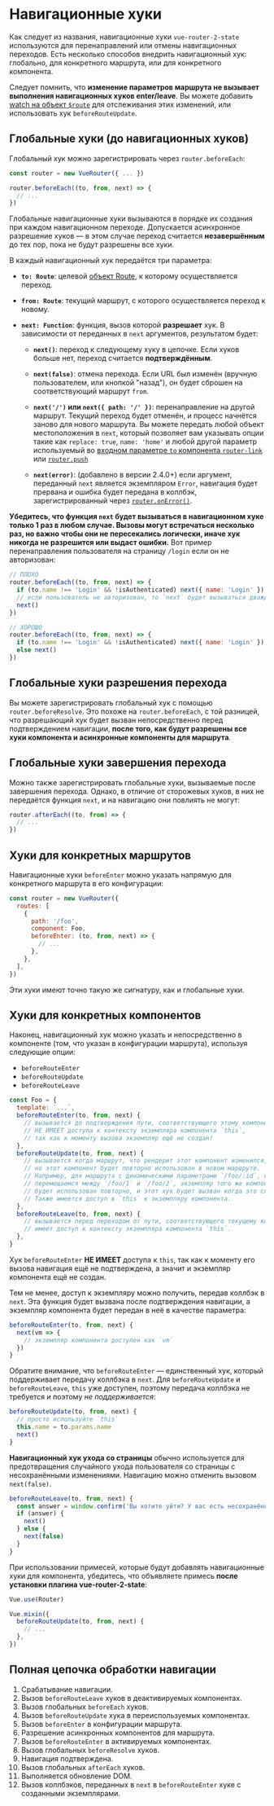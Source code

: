 # Навигационные хуки

Как следует из названия, навигационные хуки `vue-router-2-state` используются для перенаправлений или отмены навигационных переходов. Есть несколько способов внедрить навигационный хук: глобально, для конкретного маршрута, или для конкретного компонента.

Следует помнить, что **изменение параметров маршрута не вызывает выполнения навигационных хуков enter/leave**. Вы можете добавить [watch на объект `$route`](../essentials/dynamic-matching.md#отсnеживание-изменений-параметров) для отслеживания этих изменений, или использовать хук `beforeRouteUpdate`.

## Глобальные хуки (до навигационных хуков)

Глобальный хук можно зарегистрировать через `router.beforeEach`:

```js
const router = new VueRouter({ ... })

router.beforeEach((to, from, next) => {
  // ...
})
```

Глобальные навигационные хуки вызываются в порядке их создания при каждом навигационном переходе. Допускается асинхронное разрешение хуков — в этом случае переход считается **незавершённым** до тех пор, пока не будут разрешены все хуки.

В каждый навигационный хук передаётся три параметра:

- **`to: Route`**: целевой [объект Route](../../api/#объект-route), к которому осуществляется переход.

- **`from: Route`**: текущий маршрут, с которого осуществляется переход к новому.

- **`next: Function`**: функция, вызов которой **разрешает** хук. В зависимости от переданных в `next` аргументов, результатом будет:

  - **`next()`**: переход к следующему хуку в цепочке. Если хуков больше нет, переход считается **подтверждённым**.

  - **`next(false)`**: отмена перехода. Если URL был изменён (вручную пользователем, или кнопкой "назад"), он будет сброшен на соответствующий маршрут `from`.

  - **`next('/')` или `next({ path: '/' })`**: перенаправление на другой маршрут. Текущий переход будет отменён, и процесс начнётся заново для нового маршрута. Вы можете передать любой объект местоположения в `next`, который позволяет вам указывать опции такие как `replace: true`, `name: 'home'` и любой другой параметр используемый во [входном параметре `to` компонента `router-link`](../../api/#to) или [`router.push`](../../api/#router-push)

  - **`next(error)`**: (добавлено в версии 2.4.0+) если аргумент, переданный `next` является экземпляром `Error`, навигация будет прервана и ошибка будет передана в коллбэк, зарегистрированный через [`router.onError()`](../../api/#router-onerror).

**Убедитесь, что функция `next` будет вызываться в навигационном хуке только 1 раз в любом случае. Вызовы могут встречаться несколько раз, но важно чтобы они не пересекались логически, иначе хук никогда не разрешится или выдаст ошибки.** Вот пример перенаправления пользователя на страницу `/login` если он не авторизован:

```js
// ПЛОХО
router.beforeEach((to, from, next) => {
  if (to.name !== 'Login' && !isAuthenticated) next({ name: 'Login' })
  // если пользователь не авторизован, то `next` будет вызываться дважды
  next()
})
```

```js
// ХОРОШО
router.beforeEach((to, from, next) => {
  if (to.name !== 'Login' && !isAuthenticated) next({ name: 'Login' })
  else next()
})
```

## Глобальные хуки разрешения перехода

Вы можете зарегистрировать глобальный хук с помощью `router.beforeResolve`. Это похоже на `router.beforeEach`, с той разницей, что разрешающий хук будет вызван непосредственно перед подтверждением навигации, **после того, как будут разрешены все хуки компонента и асинхронные компоненты для маршрута**.

## Глобальные хуки завершения перехода

Можно также зарегистрировать глобальные хуки, вызываемые после завершения перехода. Однако, в отличие от сторожевых хуков, в них не передаётся функция `next`, и на навигацию они повлиять не могут:

```js
router.afterEach((to, from) => {
  // ...
})
```

## Хуки для конкретных маршрутов

Навигационные хуки `beforeEnter` можно указать напрямую для конкретного маршрута в его конфигурации:

```js
const router = new VueRouter({
  routes: [
    {
      path: '/foo',
      component: Foo,
      beforeEnter: (to, from, next) => {
        // ...
      },
    },
  ],
})
```

Эти хуки имеют точно такую же сигнатуру, как и глобальные хуки.

## Хуки для конкретных компонентов

Наконец, навигационный хук можно указать и непосредственно в компоненте (том, что указан в конфигурации маршрута), используя следующие опции:

- `beforeRouteEnter`
- `beforeRouteUpdate`
- `beforeRouteLeave`

```js
const Foo = {
  template: `...`,
  beforeRouteEnter(to, from, next) {
    // вызывается до подтверждения пути, соответствующего этому компоненту.
    // НЕ ИМЕЕТ доступа к контексту экземпляра компонента `this`,
    // так как к моменту вызова экземпляр ещё не создан!
  },
  beforeRouteUpdate(to, from, next) {
    // вызывается когда маршрут, что рендерит этот компонент изменился,
    // но этот компонент будет повторно использован в новом маршруте.
    // Например, для маршрута с динамическими параметрами `/foo/:id`, когда мы
    // перемещаемся между `/foo/1` и `/foo/2`, экземпляр того же компонента `Foo`
    // будет использован повторно, и этот хук будет вызван когда это случится.
    // Также имеется доступ в `this` к экземпляру компонента.
  },
  beforeRouteLeave(to, from, next) {
    // вызывается перед переходом от пути, соответствующего текущему компоненту;
    // имеет доступ к контексту экземпляра компонента `this`.
  },
}
```

Хук `beforeRouteEnter` **НЕ ИМЕЕТ** доступа к `this`, так как к моменту его вызова навигация ещё не подтверждена, а значит и экземпляр компонента ещё не создан.

Тем не менее, доступ к экземпляру можно получить, передав коллбэк в `next`. Эта функция будет вызвана после подтверждения навигации, а экземпляр компонента будет передан в неё в качестве параметра:

```js
beforeRouteEnter(to, from, next) {
  next(vm => {
    // экземпляр компонента доступен как `vm`
  })
}
```

Обратите внимание, что `beforeRouteEnter` — единственный хук, который поддерживает передачу коллбэка в `next`. Для `beforeRouteUpdate` и `beforeRouteLeave`, `this` уже доступен, поэтому передача коллбэка не требуется и поэтому _не поддерживается_:

```js
beforeRouteUpdate(to, from, next) {
  // просто используйте `this`
  this.name = to.params.name
  next()
}
```

**Навигационный хук ухода со страницы** обычно используется для предотвращения случайного ухода пользователя со страницы с несохранёнными изменениями. Навигацию можно отменить вызовом `next(false)`.

```js
beforeRouteLeave(to, from, next) {
  const answer = window.confirm('Вы хотите уйти? У вас есть несохранённые изменения!')
  if (answer) {
    next()
  } else {
    next(false)
  }
}
```

При использовании примесей, которые будут добавлять навигационные хуки для компонента, убедитесь, что объявляете примесь **после установки плагина vue-router-2-state**:

```js
Vue.use(Router)

Vue.mixin({
  beforeRouteUpdate(to, from, next) {
    // ...
  },
})
```

## Полная цепочка обработки навигации

1. Срабатывание навигации.
2. Вызов `beforeRouteLeave` хуков в деактивируемых компонентах.
3. Вызов глобальных `beforeEach` хуков.
4. Вызов `beforeRouteUpdate` хука в переиспользуемых компонентах.
5. Вызов `beforeEnter` в конфигурации маршрута.
6. Разрешение асинхронных компонентов для маршрута.
7. Вызов `beforeRouteEnter` в активируемых компонентах.
8. Вызов глобальных `beforeResolve` хуков.
9. Навигация подтверждена.
10. Вызов глобальных `afterEach` хуков.
11. Выполняется обновление DOM.
12. Вызов коллбэков, переданных в `next` в `beforeRouteEnter` хуке с созданными экземплярами.

